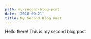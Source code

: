 ```yaml
---
path: my-second-blog-post
date: '2018-09-21'
title: My Second Blog Post
---
```

Hello there! This is my second blog post
